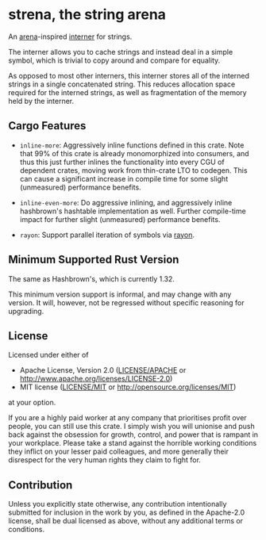# strena, the string arena

An [arena]-inspired [interner][interning] for strings.
 
The interner allows you to cache strings and instead deal in a simple
symbol, which is trivial to copy around and compare for equality.

As opposed to most other interners, this interner stores all of the
interned strings in a single concatenated string. This reduces allocation
space required for the interned strings, as well as fragmentation of the
memory held by the interner.

## Cargo Features

- `inline-more`: Aggressively inline functions defined in this crate.
  Note that 99% of this crate is already monomorphized into consumers,
  and thus this just further inlines the functionality into every CGU
  of dependent crates, moving work from thin-crate LTO to codegen.
  This can cause a significant increase in compile time for some slight
  (unmeasured) performance benefits.

- `inline-even-more`: Do aggressive inlining, and aggressively inline
  hashbrown's hashtable implementation as well. Further compile-time
  impact for further slight (unmeasured) performance benefits.

- `rayon`: Support parallel iteration of symbols via [rayon].

  [rayon]: <https://docs.rs/rayon/>
  [arena]: <https://stackoverflow.com/q/12825148/3019990>
  [interning]: <https://en.wikipedia.org/wiki/String_interning>

## Minimum Supported Rust Version

The same as Hashbrown's, which is currently 1.32.

This minimum version support is informal, and may change with any version.
It will, however, not be regressed without specific reasoning for upgrading.

## License

Licensed under either of

 * Apache License, Version 2.0
   ([LICENSE/APACHE](LICENSE/APACHE) or http://www.apache.org/licenses/LICENSE-2.0)
 * MIT license
   ([LICENSE/MIT](LICENSE/MIT) or http://opensource.org/licenses/MIT)

at your option.

If you are a highly paid worker at any company that prioritises profit over
people, you can still use this crate. I simply wish you will unionise and push
back against the obsession for growth, control, and power that is rampant in
your workplace. Please take a stand against the horrible working conditions
they inflict on your lesser paid colleagues, and more generally their
disrespect for the very human rights they claim to fight for.

## Contribution

Unless you explicitly state otherwise, any contribution intentionally submitted
for inclusion in the work by you, as defined in the Apache-2.0 license, shall be
dual licensed as above, without any additional terms or conditions.

